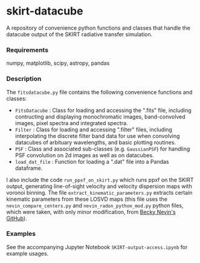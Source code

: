 # skirt-datacube
A repository of convenience python functions and classes that handle the datacube output of the SKIRT radiative transfer simulation.

### Requirements
numpy, matplotlib, scipy, astropy, pandas

### Description
The `fitsdatacube.py` file contains the following convenience functions and classes:

- `FitsDatacube` : Class for loading and accessing the ".fits" file, including contructing and displaying monochromatic images, band-convolved images, pixel spectra and integrated spectra.
- `Filter` : Class for loading and accessing ".filter" files, including interpolating the discrete filter band data for use when convolving datacubes of arbituary wavelengths, and basic plotting routines.
- `PSF` : Class and associated sub-classes (e.g. `GaussianPSF`) for handling PSF convolution on 2d images as well as on datacubes. 
- `load_dat_file` : Function for loading a ".dat" file into a Pandas dataframe. 

I also include the code `run_ppxf_on_skirt.py` which runs ppxf on the SKIRT output, generating line-of-sight velocity and velocity dispersion maps with voronoi binning. The file `extract_kinematic_parameters.py` extracts certain kinematic parameters from these LOSVD maps (this file uses the `nevin_compare_centers.py` and `nevin_radon_python_mod.py` python files, which were taken, with only minor modification, from [Becky Nevin's GitHub](https://github.com/beckynevin/Kinematics_SUNRISE)).

### Examples
See the accompanying Jupyter Notebook `SKIRT-output-access.ipynb` for example usages.
